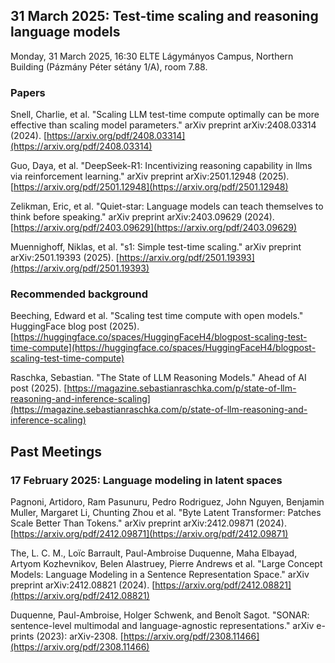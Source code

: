 ## 31 March 2025: Test-time scaling and reasoning language models

Monday, 31 March 2025, 16:30 ELTE Lágymányos Campus, Northern Building (Pázmány
Péter sétány 1/A), room 7.88.

### Papers

Snell, Charlie, et al. "Scaling LLM test-time compute optimally can be more effective than scaling model parameters." arXiv preprint arXiv:2408.03314 (2024). [https://arxiv.org/pdf/2408.03314](https://arxiv.org/pdf/2408.03314)

Guo, Daya, et al. "DeepSeek-R1: Incentivizing reasoning capability in llms via reinforcement learning." arXiv preprint arXiv:2501.12948 (2025). [https://arxiv.org/pdf/2501.12948](https://arxiv.org/pdf/2501.12948)

Zelikman, Eric, et al. "Quiet-star: Language models can teach themselves to think before speaking." arXiv preprint arXiv:2403.09629 (2024). [https://arxiv.org/pdf/2403.09629](https://arxiv.org/pdf/2403.09629)

Muennighoff, Niklas, et al. "s1: Simple test-time scaling." arXiv preprint arXiv:2501.19393 (2025). [https://arxiv.org/pdf/2501.19393](https://arxiv.org/pdf/2501.19393)
### Recommended background

Beeching, Edward et al. "Scaling test time compute with open models." HuggingFace blog post (2025). [https://huggingface.co/spaces/HuggingFaceH4/blogpost-scaling-test-time-compute](https://huggingface.co/spaces/HuggingFaceH4/blogpost-scaling-test-time-compute)

Raschka, Sebastian. "The State of LLM Reasoning Models." Ahead of AI post (2025). [https://magazine.sebastianraschka.com/p/state-of-llm-reasoning-and-inference-scaling](https://magazine.sebastianraschka.com/p/state-of-llm-reasoning-and-inference-scaling)

## Past Meetings

### 17 February 2025: Language modeling in latent spaces

Pagnoni, Artidoro, Ram Pasunuru, Pedro Rodriguez, John Nguyen, Benjamin Muller,
Margaret Li, Chunting Zhou et al. "Byte Latent Transformer: Patches Scale Better
Than Tokens." arXiv preprint arXiv:2412.09871 (2024). [https://arxiv.org/pdf/2412.09871](https://arxiv.org/pdf/2412.09871)

The, L. C. M., Loïc Barrault, Paul-Ambroise Duquenne, Maha Elbayad, Artyom
Kozhevnikov, Belen Alastruey, Pierre Andrews et al. "Large Concept Models:
Language Modeling in a Sentence Representation Space." arXiv preprint
arXiv:2412.08821 (2024). [https://arxiv.org/pdf/2412.08821](https://arxiv.org/pdf/2412.08821)

Duquenne, Paul-Ambroise, Holger Schwenk, and Benoît Sagot. "SONAR:
sentence-level multimodal and language-agnostic representations." arXiv e-prints
(2023): arXiv-2308. [https://arxiv.org/pdf/2308.11466](https://arxiv.org/pdf/2308.11466)



